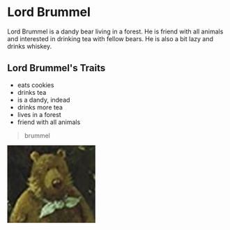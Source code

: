 # Lord Brummel

Lord Brummel is a dandy bear living in a forest. He is friend with all animals and interested in drinking tea with fellow bears.
He is also a bit lazy and drinks whiskey.

## Lord Brummel's Traits
* eats cookies
* drinks tea
* is a dandy, indead
* drinks more tea
* lives in a forest
* friend with all animals

> brummel

<img src="brummel.png">

